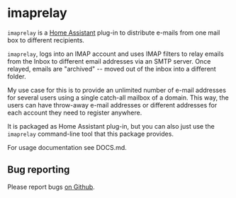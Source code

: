 # imaprelay

``imaprelay`` is a [Home Assistant](https://www.home-assistant.io/) plug-in to distribute e-mails from one mail box to different recipients.

``imaprelay``, logs into an IMAP account and uses IMAP filters to relay emails from the Inbox to different email addresses via an SMTP server. 
Once relayed, emails are "archived" -- moved out of the inbox into a different folder. 

My use case for this is to provide an unlimited number of e-mail addresses for several users using a single catch-all mailbox of a domain. This way, the users can have throw-away e-mail addresses or different addresses for each account they need to register anywhere.  

It is packaged as Home Assistant plug-in, but you can also just use the  ``imaprelay`` command-line tool that this package provides.

For usage documentation see DOCS.md.

## Bug reporting

Please report bugs [on Github](https://github.com/asoehlke/imaprelay/issues).
